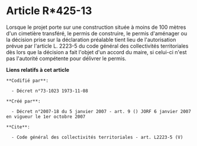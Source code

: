 # Article R*425-13

Lorsque le projet porte sur une construction située à moins de 100 mètres d'un cimetière transféré, le permis de construire,
le permis d'aménager ou la décision prise sur la déclaration préalable tient lieu de l'autorisation prévue par l'article L.
2223-5 du code général des collectivités territoriales dès lors que la décision a fait l'objet d'un accord du maire, si
celui-ci n'est pas l'autorité compétente pour délivrer le permis.

**Liens relatifs à cet article**

	**Codifié par**:

	  - Décret n°73-1023 1973-11-08

	**Créé par**:

	  - Décret n°2007-18 du 5 janvier 2007 - art. 9 () JORF 6 janvier 2007 en vigueur le 1er octobre 2007

	**Cite**:

	  - Code général des collectivités territoriales - art. L2223-5 (V)
